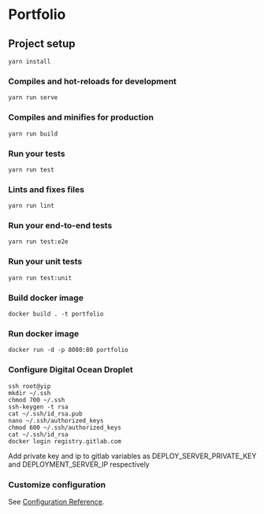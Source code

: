 # Portfolio

## Project setup
```
yarn install
```

### Compiles and hot-reloads for development
```
yarn run serve
```

### Compiles and minifies for production
```
yarn run build
```

### Run your tests
```
yarn run test
```

### Lints and fixes files
```
yarn run lint
```

### Run your end-to-end tests
```
yarn run test:e2e
```

### Run your unit tests
```
yarn run test:unit
```

### Build docker image
```
docker build . -t portfolio
```

### Run docker image
```
docker run -d -p 8080:80 portfolio
```

### Configure Digital Ocean Droplet
```
ssh root@yip
mkdir ~/.ssh
chmod 700 ~/.ssh
ssh-keygen -t rsa
cat ~/.ssh/id_rsa.pub
nano ~/.ssh/authorized_keys
chmod 600 ~/.ssh/authorized_keys
cat ~/.ssh/id_rsa
docker login registry.gitlab.com
```
Add private key and ip to gitlab variables as DEPLOY_SERVER_PRIVATE_KEY and DEPLOYMENT_SERVER_IP respectively

### Customize configuration
See [Configuration Reference](https://cli.vuejs.org/config/).
